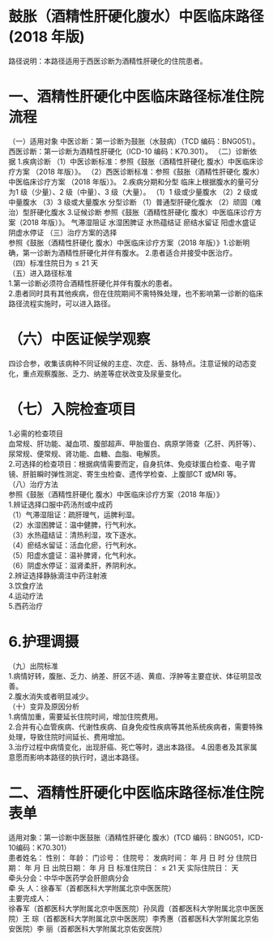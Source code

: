 # 鼓胀（酒精性肝硬化腹水）中医临床路径 (2018 年版)  
路径说明：本路径适用于西医诊断为酒精性肝硬化的住院患者。  
# 一、酒精性肝硬化中医临床路径标准住院流程  
（一）适用对象 中医诊断：第一诊断为鼓胀（水鼓病）（TCD 编码：BNG051）。  
西医诊断：第一诊断为酒精性肝硬化（ICD-10 编码：K70.301）。 （二）诊断依据 1.疾病诊断  （1）中医诊断标准：参照《鼓胀（酒精性肝硬化 腹水）中医临床诊疗方案
（2018 年版）》。 （2）西医诊断标准：参照《鼓胀（酒精性肝硬化 腹水）中医临床诊疗方案
（2018 年版）》。 2.疾病分期和分型 临床上根据腹水的量可分为1 级（少量）、2 级（中量）、3 级（大量）。 （1）1 级或少量腹水 （2）2 级或中量腹水 （3）3 级或大量腹水 分型诊断 （1）普通型肝硬化腹水 （2）顽固（难治）型肝硬化腹水 3.证候诊断  参照《鼓胀（酒精性肝硬化 腹水）中医临床诊疗方案（2018 年版）》。 气滞湿阻证  水湿困脾证 水热蕴结证 瘀结水留证  阳虚水盛证  阴虚水停证  （三）治疗方案的选择  
参照《鼓胀（酒精性肝硬化 腹水）中医临床诊疗方案（2018 年版）》1.诊断明确，第一诊断为酒精性肝硬化并伴有腹水。 2.患者适合并接受中医治疗。  
（四）标准住院日为${\leqslant}21$ 天  
（五）进入路径标准  
1.第一诊断必须符合酒精性肝硬化并伴有腹水的患者。  
2.患者同时具有其他疾病，但在住院期间不需特殊处理，也不影响第一诊断的临床路径流程实施时，可以进入路径。  
# （六）中医证候学观察  
四诊合参，收集该病种不同证候的主症、次症、舌、脉特点。注意证候的动态变化，重点观察腹胀、乏力、纳差等症状改变及尿量变化。  
# （七）入院检查项目  
1.必需的检查项目  
血常规、肝功能、凝血项、腹部超声、甲胎蛋白、病原学筛查（乙肝、丙肝等）、尿常规、便常规、肾功能、血糖、血脂、电解质。  
2.可选择的检查项目：根据病情需要而定，自身抗体、免疫球蛋白检查、电子胃镜、肝脏瞬时弹性测定、寄生虫检查、遗传学检查、上腹部CT 或MRI 等。  
（八）治疗方法  
参照《鼓胀（酒精性肝硬化 腹水）中医临床诊疗方案（2018 年版）》  
1.辨证选择口服中药汤剂或中成药  
（1）气滞湿阻证：疏肝理气，运脾利湿。  
（2）水湿困脾证：温中健脾，行气利水。  
（3）水热蕴结证：清热利湿，攻下逐水。  
（4）瘀结水留证：活血化瘀，行气利水。  
（5）阳虚水盛证：温补脾肾，化气利水。  
（6）阴虚水停证：滋肾柔肝，养阴利水。  
2.辨证选择静脉滴注中药注射液  
3.饮食疗法  
4.运动疗法  
5.西药治疗  
# 6.护理调摄  
（九）出院标准  
1.病情好转，腹胀、乏力、纳差、肝区不适、黄疸、浮肿等主要症状、体征明显改善。  
2.腹水消失或者明显减少。  
（十）变异及原因分析  
1.病情加重，需要延长住院时间，增加住院费用。  
2.合并有心血管疾病、代谢性疾病、自身免疫性疾病等其他系统疾病者，需要特殊处理，导致住院时间延长、费用增加。  
3.治疗过程中病情变化，出现肝癌、死亡等时，退出本路径。 4.因患者及其家属意愿而影响本路径的执行时，退出本路径。  
# 二、酒精性肝硬化中医临床路径标准住院表单  
适用对象：第一诊断中医鼓胀（酒精性肝硬化 腹水）(TCD 编码：BNG051，ICD-10编码：K70.301）  
患者姓名：          性别：    年龄：    门诊号：         住院号：            发病时间：   年  月  日  时  分  住院日期：   年  月  日 出院日期：   年  月   日 标准住院日：${\leqslant}21$ 天               实际住院日：     天  
牵头分会：中华中医药学会肝胆病分会  
牵 头 人：徐春军（首都医科大学附属北京中医医院）  
主要完成人：  
徐春军（首都医科大学附属北京中医医院）孙凤霞（首都医科大学附属北京中医医院）王  琮（首都医科大学附属北京中医医院）李秀惠（首都医科大学附属北京佑安医院）李  丽（首都医科大学附属北京佑安医院）  